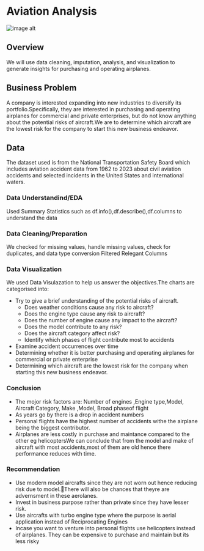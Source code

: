 # Aviation Analysis
![image alt](https://github.com/blaise-mwangi/dsc-project-aviation/blob/a80efa0fde22933a48d0bc6aa32370c0e855b9e5/Aviation%20Pictures%20_%20Freepik.jpg)
## Overview
We will use data cleaning, imputation, analysis, and visualization to generate insights for purchasing and operating airplanes.
## Business Problem
A company is interested expanding into new industries to diversify its portfolio.Specifically, they are interested in purchasing and operating airplanes for commercial and private enterprises, but do not know anything about the potential risks of aircraft.We are to determine which aircraft are the lowest risk for the company to start this new business endeavor.
## Data
The dataset used is from the National Transportation Safety Board which includes aviation accident data from 1962 to 2023 about civil aviation accidents and selected incidents in the United States and international waters.
### Data Understandind/EDA
Used Summary Statistics such as df.info(),df.describe(),df.columns to understand the data
### Data Cleaning/Preparation 
We checked for missing values, handle missing values, check for duplicates, and data type conversion
Filtered Relegant Columns
### Data Visualization
We used Data Visulazation to help us answer the objectives.The charts are categorised into:
- Try to give a brief understanding of the potential risks of aircraft.
  - Does weather conditions cause any risk to aircraft?
  - Does the engine type cause any risk to aircraft?
  - Does the number of engine cause any impact to the aircraft?
  - Does the model contribute to any risk?
  - Does the aircraft category affect risk?
  - Identify which phases of flight contribute most to accidents
- Examine accident occurrences over time
- Determining whether it is better purchasing and operating airplanes for commercial or private enterprise
- Determining which aircraft are the lowest risk for the company when starting this new business endeavor.
### Conclusion
- The mojor risk factors are:  Number of engines ,Engine type,Model, Aircraft Category, Make ,Model, Broad phaseof flight
- As years go by there is a drop in accident numbers
- Personal flights have the highest number of accidents withe the airplane being the biggest contributor.      
- Airplanes are less costly in purchase and maintance compared to the other eg helicoptersWe can conclude that from the model and make of aircraft with most accidents,most of them are old hence there performance reduces with time.
### Recommendation
- Use modern model aircrafts since they are not worn out hence reducing risk due to model.There will also be chances that theyre are advernsment in these aerolanes.
- Invest in business purpose rather than private since they have lesser risk.
- Use aircrafts with turbo engine type where the purpose is aerial application instead of Reciprocating Engines
- Incase you want to venture into personal flights use helicopters instead of airplanes. They can be expensive to purchase and maintain but its less risky


